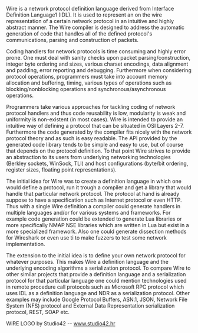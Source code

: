 Wire is a network protocol definition language derived from Interface Definition Language1 (IDL). It is used to represent an on the wire representation of a certain network protocol in an intuitive and highly abstract manner. The Wire compiler is designed to address the automatic generation of code that handles all of the defined protocol's communications, parsing and construction of packets.

Coding handlers for network protocols is time consuming and highly error prone. One must deal with sanity checks upon packet parsing/construction, integer byte ordering and sizes, various charset encodings, data alignment and padding, error reporting and debugging. Furthermore when considering protocol operations, programmers must take into account memory allocation and buffering, timing, various types of operations such as blocking/nonblocking operations and synchronous/asynchronous operations.

Programmers take various approaches for tackling coding of network protocol handlers and thus code reusability is low, modularity is weak and uniformity is non-existent (in most cases). Wire is intended to provide an intuitive way of defining a protocol that can be situated in OSI Layers 2-7. Furthermore the code generated by the compiler fits nicely with the network protocol theory and as such is easy readable. The  API provided by the generated code library tends to be simple and easy to use, but of course that depends on the protocol definition. To that point Wire strives to provide an abstraction to its users from underlying networking technologies (Berkley sockets, WinSock, TLI) and host configurations (byte/bit ordering, register sizes, floating point representations).

The initial idea for Wire was to create a definition language in which one would define a protocol, run it trough a compiler and get a library that would handle that particular network protocol. The protocol at hand is already suppose to have a specification such as Internet protocol or even HTTP. Thus with a single Wire definition a compiler could generate handlers in multiple languages and/or for various systems and frameworks. For example code generation could be extended to generate Lua libraries or more specifically NMAP NSE libraries which are written in Lua but exist in a more specialized framework. Also one could generate dissection methods for Wireshark or even use ti to make fuzzers to test some network implementation.

The extension to the initial idea is to define your own network protocol for whatever purposes. This makes Wire a definition language and the underlying encoding algorithms a serialization protocol. To compare Wire to other similar projects that provide a definition language and a serialization protocol for that particular language one could mention technologies used in remote procedure call protocols such as Microsoft RPC protocol which uses IDL as a definition language and NDR as a serialization protocol. Other examples may include Google Protocol Buffers, ASN.1, JSON, Network File System (NFS) protocol and External Data Representation serialization protocol, REST, SOAP etc.

WIRE LOGO by Studio42 -- www.studio42.hr